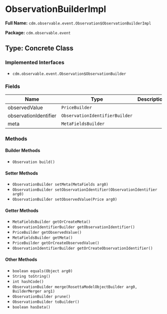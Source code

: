 # ObservationBuilderImpl

**Full Name:** `cdm.observable.event.Observation$ObservationBuilderImpl`

**Package:** `cdm.observable.event`

## Type: Concrete Class

### Implemented Interfaces

- `cdm.observable.event.Observation$ObservationBuilder`

### Fields

| Name | Type | Description |
|------|------|-------------|
| observedValue | `PriceBuilder` |  |
| observationIdentifier | `ObservationIdentifierBuilder` |  |
| meta | `MetaFieldsBuilder` |  |

### Methods

#### Builder Methods

- `Observation build()`

#### Setter Methods

- `ObservationBuilder setMeta(MetaFields arg0)`
- `ObservationBuilder setObservationIdentifier(ObservationIdentifier arg0)`
- `ObservationBuilder setObservedValue(Price arg0)`

#### Getter Methods

- `MetaFieldsBuilder getOrCreateMeta()`
- `ObservationIdentifierBuilder getObservationIdentifier()`
- `PriceBuilder getObservedValue()`
- `MetaFieldsBuilder getMeta()`
- `PriceBuilder getOrCreateObservedValue()`
- `ObservationIdentifierBuilder getOrCreateObservationIdentifier()`

#### Other Methods

- `boolean equals(Object arg0)`
- `String toString()`
- `int hashCode()`
- `ObservationBuilder merge(RosettaModelObjectBuilder arg0, BuilderMerger arg1)`
- `ObservationBuilder prune()`
- `ObservationBuilder toBuilder()`
- `boolean hasData()`

